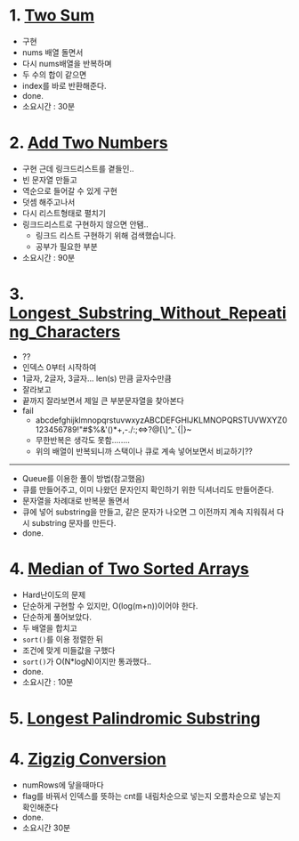 # 1. <a href="https://leetcode.com/problems/two-sum/">Two Sum</a>
- 구현
- nums 배열 돌면서
- 다시 nums배열을 반복하며
- 두 수의 합이 같으면
- index를 바로 반환해준다.
- done.
- 소요시간 : 30분

# 2. <a href="https://leetcode.com/problems/add-two-numbers/">Add Two Numbers</a>
- 구현 근데 링크드리스트를 곁들인..
- 빈 문자열 만들고
- 역순으로 들어갈 수 있게 구현
- 덧셈 해주고나서
- 다시 리스트형태로 펼치기
- 링크드리스트로 구현하지 않으면 안됌..
  - 링크드 리스트 구현하기 위해 검색했습니다.
  - 공부가 필요한 부분
- 소요시간 : 90분

# 3. <a href="https://leetcode.com/problems/longest-substring-without-repeating-characters/">Longest_Substring_Without_Repeating_Characters</a>
- ??
- 인덱스 0부터 시작하여
- 1글자, 2글자, 3글자... len(s) 만큼 글자수만큼
- 잘라보고
- 끝까지 잘라보면서 제일 큰 부분문자열을 찾아본다
- fail
  - abcdefghijklmnopqrstuvwxyzABCDEFGHIJKLMNOPQRSTUVWXYZ0123456789!\"#$%&'()*+,-./:;<=>?@[\\]^_`{|}~
  - 무한반복은 생각도 못함........
  - 위의 배열이 반복되니까 스택이나 큐로 계속 넣어보면서 비교하기??
----
- Queue를 이용한 풀이 방법(참고했음)
- 큐를 만들어주고, 이미 나왔던 문자인지 확인하기 위한 딕셔너리도 만들어준다.
- 문자열을 차례대로 반복문 돌면서
- 큐에 넣어 substring을 만들고, 같은 문자가 나오면 그 이전까지 계속 지워줘서 다시 substring 문자를 만든다.
- done.

# 4. <a href="https://leetcode.com/problems/median-of-two-sorted-arrays/">Median of Two Sorted Arrays</a>
- Hard난이도의 문제
- 단순하게 구현할 수 있지만, O(log(m+n))이어야 한다.
- 단순하게 풀어보았다.
- 두 배열을 합치고
- `sort()`를 이용 정렬한 뒤
- 조건에 맞게 미들값을 구했다
- `sort()`가 O(N*logN)이지만 통과했다..
- done.
- 소요시간 : 10분

# 5. <a href="https://leetcode.com/problems/longest-palindromic-substring/">Longest Palindromic Substring</a>

# 4. <a href="https://leetcode.com/problems/zigzag-conversion/">Zigzig Conversion</a>
- numRows에 닿을때마다
- flag를 바꿔서 인덱스를 뜻하는 cnt를 내림차순으로 넣는지 오름차순으로 넣는지 확인해준다
- done.
- 소요시간 30분